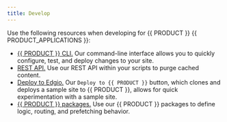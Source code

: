 ```yaml
---
title: Develop
---
```


Use the following resources when developing for {{ PRODUCT }} {{ PRODUCT_APPLICATIONS }}:
-   [{{ PRODUCT }} CLI.](/guides/develop/cli) Our command-line interface allows you to quickly configure, test, and deploy changes to your site. 
-   [REST API.](/guides/develop/rest_api) Use our REST API within your scripts to purge cached content. 
-   [Deploy to Edgio.](/guides/develop/deploy_to_edgio) Our `Deploy to {{ PRODUCT }}` button, which clones and deploys a sample site to {{ PRODUCT }}, allows for quick experimentation with a sample site. 
-   [{{ PRODUCT }} packages.](/guides/develop/packages) Use our {{ PRODUCT }} packages to define logic, routing, and prefetching behavior. 
